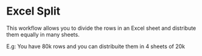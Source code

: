 # Excel Split

This workflow allows you to divide the rows in an Excel sheet and distribute them equally in many sheets.

E.g: You have 80k rows and you can distribuite them in 4 sheets of 20k

